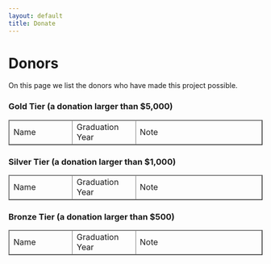 ```yaml
---
layout: default
title: Donate
---
```


# Donors

On this page we list the donors who have made this project possible. 

### Gold Tier (a donation larger than $5,000)

<table width="100%" border="1">
  <thead>
    <td width="25%">Name</td>
    <td width="25%">Graduation Year</td>
    <td>Note</td>
  </thead>
  <tbody></tbody>
</table>

### Silver Tier (a donation larger than $1,000)

<table width="100%" border="1">
  <thead>
    <td width="25%">Name</td>
    <td width="25%">Graduation Year</td>
    <td>Note</td>
  </thead>
  <tbody></tbody>
</table>

### Bronze Tier (a donation larger than $500)

<table width="100%" border="1">
  <thead>
    <td width="25%">Name</td>
    <td width="25%">Graduation Year</td>
    <td>Note</td>
  </thead>
  <tbody></tbody>
</table>

<br>